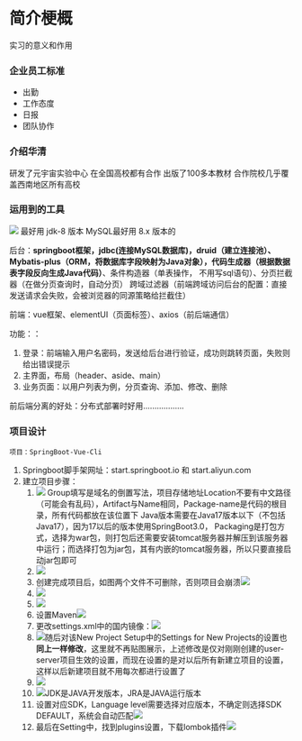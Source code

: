 # 简介梗概

实习的意义和作用



### 企业员工标准

- 出勤
- 工作态度
- 日报
- 团队协作

### 介绍华清

研发了元宇宙实验中心
在全国高校都有合作
出版了100多本教材
合作院校几乎覆盖西南地区所有高校

### 运用到的工具

![](assets/Pasted%20image%2020250623094949.png)
最好用 jdk-8 版本
MySQL最好用 8.x 版本的

后台：**springboot框架，jdbc(连接MySQL数据库)，druid（建立连接池）、Mybatis-plus（ORM，将数据库字段映射为Java对象），代码生成器（根据数据表字段反向生成Java代码）**、条件构造器（单表操作， 不用写sql语句）、分页拦截器（在做分页查询时，自动分页）
跨域过滤器（前端跨域访问后台的配置：直接发送请求会失败，会被浏览器的同源策略给拦截住）

前端：vue框架、elementUI（页面标签）、axios（前后端通信）

功能：：
1. 登录：前端输入用户名密码，发送给后台进行验证，成功则跳转页面，失败则给出错误提示
2. 主界面，布局（header、aside、main）
3. 业务页面：以用户列表为例，分页查询、添加、修改、删除

前后端分离的好处：分布式部署时好用..................


### 项目设计

```
项目：SpringBoot-Vue-Cli
```
1. Springboot脚手架网址：start.springboot.io 和 start.aliyun.com
2. 建立项目步骤：
	1. ![](assets/Pasted%20image%2020250623105039.png)
	Group填写是域名的倒置写法，项目存储地址Location不要有中文路径（可能会有乱码），Artifact与Name相同，Package-name是代码的根目录，所有代码都放在该位置下
	Java版本需要在Java17版本以下（不包括Java17），因为17以后的版本使用SpringBoot3.0，
	Packaging是打包方式，选择为war包，则打包后还需要安装tomcat服务器并解压到该服务器中运行；而选择打包为jar包，其有内嵌的tomcat服务器，所以只要直接启动jar包即可
	2. ![](assets/Pasted%20image%2020250623105224.png)
	3. 创建完成项目后，如图两个文件不可删除，否则项目会崩溃![](assets/Pasted%20image%2020250623105646.png)
	4. ![](assets/Pasted%20image%2020250623105821.png)
	5. ![](assets/Pasted%20image%2020250623110010.png)
	6. 设置Maven![](assets/Pasted%20image%2020250623110916.png)
	7. 更改settings.xml中的国内镜像：![](assets/Pasted%20image%2020250623110625.png)
	8. ![](assets/Pasted%20image%2020250623111410.png)随后对该New Project Setup中的Settings for New Projects的设置也**同上一样修改**，这里就不再贴图展示，上述修改是仅对刚刚创建的user-server项目生效的设置，而现在设置的是对以后所有新建立项目的设置，这样以后新建项目就不用每次都进行设置了
	9. ![](assets/Pasted%20image%2020250623112019.png)
	10. ![](assets/Pasted%20image%2020250623111706.png)JDK是JAVA开发版本，JRA是JAVA运行版本
	11. 设置对应SDK，Language level需要选择对应版本，不确定则选择SDK DEFAULT，系统会自动匹配![](assets/Pasted%20image%2020250623111802.png)
	12. 最后在Setting中，找到plugins设置，下载lombok插件![](assets/Pasted%20image%2020250623112539.png)
